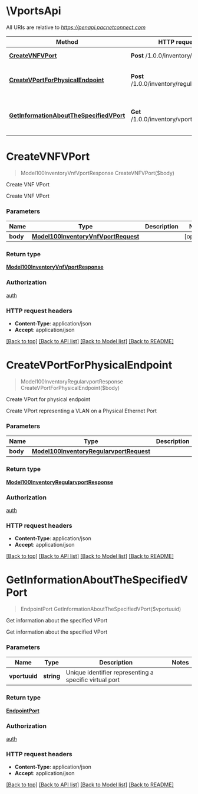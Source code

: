 # \VportsApi

All URIs are relative to *https://penapi.pacnetconnect.com*

Method | HTTP request | Description
------------- | ------------- | -------------
[**CreateVNFVPort**](VportsApi.md#CreateVNFVPort) | **Post** /1.0.0/inventory/vnf/vport | Create VNF VPort
[**CreateVPortForPhysicalEndpoint**](VportsApi.md#CreateVPortForPhysicalEndpoint) | **Post** /1.0.0/inventory/regularvport | Create VPort for physical endpoint
[**GetInformationAboutTheSpecifiedVPort**](VportsApi.md#GetInformationAboutTheSpecifiedVPort) | **Get** /1.0.0/inventory/vport/{vportuuid} | Get information about the specified VPort


# **CreateVNFVPort**
> Model100InventoryVnfVportResponse CreateVNFVPort($body)

Create VNF VPort

Create VNF VPort


### Parameters

Name | Type | Description  | Notes
------------- | ------------- | ------------- | -------------
 **body** | [**Model100InventoryVnfVportRequest**](Model100InventoryVnfVportRequest.md)|  | [optional] 

### Return type

[**Model100InventoryVnfVportResponse**](100InventoryVnfVportResponse.md)

### Authorization

[auth](../README.md#auth)

### HTTP request headers

 - **Content-Type**: application/json
 - **Accept**: application/json

[[Back to top]](#) [[Back to API list]](../README.md#documentation-for-api-endpoints) [[Back to Model list]](../README.md#documentation-for-models) [[Back to README]](../README.md)

# **CreateVPortForPhysicalEndpoint**
> Model100InventoryRegularvportResponse CreateVPortForPhysicalEndpoint($body)

Create VPort for physical endpoint

Create VPort representing a VLAN on a Physical Ethernet Port


### Parameters

Name | Type | Description  | Notes
------------- | ------------- | ------------- | -------------
 **body** | [**Model100InventoryRegularvportRequest**](Model100InventoryRegularvportRequest.md)|  | [optional] 

### Return type

[**Model100InventoryRegularvportResponse**](100InventoryRegularvportResponse.md)

### Authorization

[auth](../README.md#auth)

### HTTP request headers

 - **Content-Type**: application/json
 - **Accept**: application/json

[[Back to top]](#) [[Back to API list]](../README.md#documentation-for-api-endpoints) [[Back to Model list]](../README.md#documentation-for-models) [[Back to README]](../README.md)

# **GetInformationAboutTheSpecifiedVPort**
> EndpointPort GetInformationAboutTheSpecifiedVPort($vportuuid)

Get information about the specified VPort

Get information about the specified VPort


### Parameters

Name | Type | Description  | Notes
------------- | ------------- | ------------- | -------------
 **vportuuid** | **string**| Unique identifier representing a specific virtual port | 

### Return type

[**EndpointPort**](EndpointPort.md)

### Authorization

[auth](../README.md#auth)

### HTTP request headers

 - **Content-Type**: application/json
 - **Accept**: application/json

[[Back to top]](#) [[Back to API list]](../README.md#documentation-for-api-endpoints) [[Back to Model list]](../README.md#documentation-for-models) [[Back to README]](../README.md)

